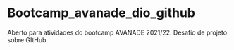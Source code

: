 # Bootcamp_avanade_dio_github
Aberto para atividades do bootcamp AVANADE 2021/22. Desafio de projeto sobre GItHub.
